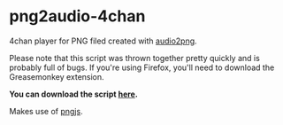 png2audio-4chan
===============

4chan player for PNG filed created with [audio2png](https://github.com/4142/audio2png).

Please note that this script was thrown together pretty quickly and is probably full of bugs. If you're using Firefox, you'll need to download the Greasemonkey extension.

**You can download the script [here](https://raw.githubusercontent.com/4142/png2audio-4chan/master/png2audio-4chan.user.js).**

Makes use of [pngjs](https://github.com/arian/pngjs).

